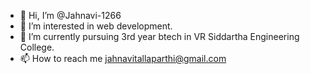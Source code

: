 - 👋 Hi, I’m @Jahnavi-1266
- 👀 I’m interested in web development.
- 🌱 I’m currently pursuing 3rd year btech in VR Siddartha Engineering College.
- 📫 How to reach me jahnavitallaparthi@gmail.com

<!---
Jahnavi-1266/Jahnavi-1266 is a ✨ special ✨ repository because its `README.md` (this file) appears on your GitHub profile.
You can click the Preview link to take a look at your changes.
--->
